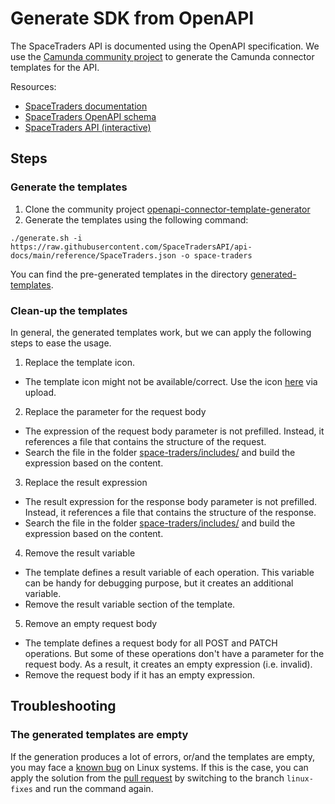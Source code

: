 # Generate SDK from OpenAPI

The SpaceTraders API is documented using the OpenAPI specification. We use
the [Camunda community project](https://github.com/camunda-community-hub/openapi-connector-template-generator.git) to
generate the Camunda connector templates for the API.

Resources:

- [SpaceTraders documentation](https://docs.spacetraders.io/api-guide/open-api-spec)
- [SpaceTraders OpenAPI schema](https://github.com/SpaceTradersAPI/api-docs/blob/main/reference/SpaceTraders.json)
- [SpaceTraders API (interactive)](https://spacetraders.stoplight.io/docs/spacetraders)

## Steps

### Generate the templates

1. Clone the community
   project [openapi-connector-template-generator](https://github.com/camunda-community-hub/openapi-connector-template-generator.git)
2. Generate the templates using the following command:

```shell
./generate.sh -i https://raw.githubusercontent.com/SpaceTradersAPI/api-docs/main/reference/SpaceTraders.json -o space-traders
```

You can find the pre-generated templates in the
directory [generated-templates](generated-templates/element-templates).

### Clean-up the templates

In general, the generated templates work, but we can apply the following steps to ease the usage.

1. Replace the template icon.

- The template icon might not be available/correct. Use the icon [here](resources/space-traders-icon.png) via upload.

2. Replace the parameter for the request body

- The expression of the request body parameter is not prefilled. Instead, it references a file that contains the
  structure of the request.
- Search the file in the folder [space-traders/includes/](generated-templates/includes) and build the expression based
  on the content.

3. Replace the result expression

- The result expression for the response body parameter is not prefilled. Instead, it references a file that contains
  the structure of the response.
- Search the file in the folder [space-traders/includes/](generated-templates/includes) and build the expression based
  on the content.

4. Remove the result variable

- The template defines a result variable of each operation. This variable can be handy for debugging purpose, but it
  creates an additional variable.
- Remove the result variable section of the template.

5. Remove an empty request body

- The template defines a request body for all POST and PATCH operations. But some of these operations don't have a
  parameter for the request body. As a result, it creates an empty expression (i.e. invalid).
- Remove the request body if it has an empty expression.

## Troubleshooting

### The generated templates are empty

If the generation produces a lot of errors, or/and the templates are empty, you may face a
[known bug](https://github.com/camunda-community-hub/openapi-connector-template-generator/issues/4) on Linux systems. If
this is the case, you can apply the solution from
the [pull request](https://github.com/camunda-community-hub/openapi-connector-template-generator/pull/5) by switching to
the branch `linux-fixes` and run the command again.
